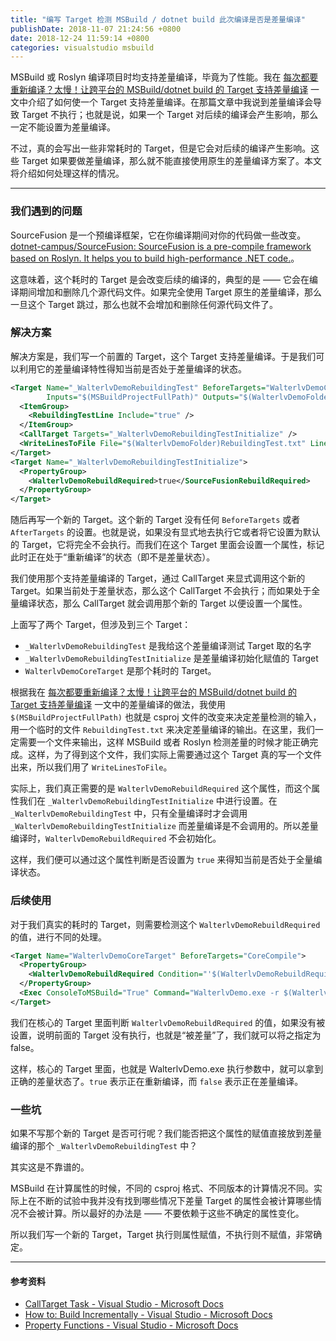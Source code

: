 ```yaml
---
title: "编写 Target 检测 MSBuild / dotnet build 此次编译是否是差量编译"
publishDate: 2018-11-07 21:24:56 +0800
date: 2018-12-24 11:59:14 +0800
categories: visualstudio msbuild
---
```


MSBuild 或 Roslyn 编译项目时均支持差量编译，毕竟为了性能。我在 [每次都要重新编译？太慢！让跨平台的 MSBuild/dotnet build 的 Target 支持差量编译](/post/msbuild-incremental-build.html) 一文中介绍了如何使一个 Target 支持差量编译。在那篇文章中我说到差量编译会导致 Target 不执行；也就是说，如果一个 Target 对后续的编译会产生影响，那么一定不能设置为差量编译。

不过，真的会写出一些非常耗时的 Target，但是它会对后续的编译产生影响。这些 Target 如果要做差量编译，那么就不能直接使用原生的差量编译方案了。本文将介绍如何处理这样的情况。

---

<div id="toc"></div>

### 我们遇到的问题

SourceFusion 是一个预编译框架，它在你编译期间对你的代码做一些改变。[dotnet-campus/SourceFusion: SourceFusion is a pre-compile framework based on Roslyn. It helps you to build high-performance .NET code.](https://github.com/dotnet-campus/SourceFusion)。

这意味着，这个耗时的 Target 是会改变后续的编译的，典型的是 —— 它会在编译期间增加和删除几个源代码文件。如果完全使用 Target 原生的差量编译，那么一旦这个 Target 跳过，那么也就不会增加和删除任何源代码文件了。

### 解决方案

解决方案是，我们写一个前置的 Target，这个 Target 支持差量编译。于是我们可以利用它的差量编译特性得知当前是否处于差量编译的状态。

```xml
<Target Name="_WalterlvDemoRebuildingTest" BeforeTargets="WalterlvDemoCoreTarget"
        Inputs="$(MSBuildProjectFullPath)" Outputs="$(WalterlvDemoFolder)RebuildingTest.txt">
  <ItemGroup>
    <RebuildingTestLine Include="true" />
  </ItemGroup>
  <CallTarget Targets="_WalterlvDemoRebuildingTestInitialize" />
  <WriteLinesToFile File="$(WalterlvDemoFolder)RebuildingTest.txt" Lines="@(RebuildingTestLine)" Overwrite="True" />
</Target>
<Target Name="_WalterlvDemoRebuildingTestInitialize">
  <PropertyGroup>
    <WalterlvDemoRebuildRequired>true</SourceFusionRebuildRequired>
  </PropertyGroup>
</Target>
```

随后再写一个新的 Target。这个新的 Target 没有任何 `BeforeTargets` 或者 `AfterTargets` 的设置。也就是说，如果没有显式地去执行它或者将它设置为默认的 Target，它将完全不会执行。而我们在这个 Target 里面会设置一个属性，标记此时正在处于“重新编译”的状态（即不是差量状态）。

我们使用那个支持差量编译的 Target，通过 CallTarget 来显式调用这个新的 Target。如果当前处于差量状态，那么这个 CallTarget 不会执行；而如果处于全量编译状态，那么 CallTarget 就会调用那个新的 Target 以便设置一个属性。

上面写了两个 Target，但涉及到三个 Target：

- `_WalterlvDemoRebuildingTest` 是我给这个差量编译测试 Target 取的名字
- `_WalterlvDemoRebuildingTestInitialize` 是差量编译初始化赋值的 Target
- `WalterlvDemoCoreTarget` 是那个耗时的 Target。

根据我在 [每次都要重新编译？太慢！让跨平台的 MSBuild/dotnet build 的 Target 支持差量编译](/post/msbuild-incremental-build.html) 一文中的差量编译的做法，我使用 `$(MSBuildProjectFullPath)` 也就是 csproj 文件的改变来决定差量检测的输入，用一个临时的文件 `RebuildingTest.txt` 来决定差量编译的输出。在这里，我们一定需要一个文件来输出，这样 MSBuild 或者 Roslyn 检测差量的时候才能正确完成。这样，为了得到这个文件，我们实际上需要通过这个 Target 真的写一个文件出来，所以我们用了 `WriteLinesToFile`。

实际上，我们真正需要的是 `WalterlvDemoRebuildRequired` 这个属性，而这个属性我们在 `_WalterlvDemoRebuildingTestInitialize` 中进行设置。在 `_WalterlvDemoRebuildingTest` 中，只有全量编译时才会调用 `_WalterlvDemoRebuildingTestInitialize` 而差量编译是不会调用的。所以差量编译时，`WalterlvDemoRebuildRequired` 不会初始化。

这样，我们便可以通过这个属性判断是否设置为 `true` 来得知当前是否处于全量编译状态。

### 后续使用

对于我们真实的耗时的 Target，则需要检测这个 `WalterlvDemoRebuildRequired` 的值，进行不同的处理。

```xml
<Target Name="WalterlvDemoCoreTarget" BeforeTargets="CoreCompile">
  <PropertyGroup>
    <WalterlvDemoRebuildRequired Condition="'$(WalterlvDemoRebuildRequired)' == ''">false</WalterlvDemoRebuildRequired>
  </PropertyGroup>
  <Exec ConsoleToMSBuild="True" Command="WalterlvDemo.exe -r $(WalterlvDemoRebuildRequired)" />
</Target>
```

我们在核心的 Target 里面判断 `WalterlvDemoRebuildRequired` 的值，如果没有被设置，说明前面的 Target 没有执行，也就是“被差量”了，我们就可以将之指定为 false。

这样，核心的 Target 里面，也就是 WalterlvDemo.exe 执行参数中，就可以拿到正确的差量状态了。`true` 表示正在重新编译，而 `false` 表示正在差量编译。

### 一些坑

如果不写那个新的 Target 是否可行呢？我们能否把这个属性的赋值直接放到差量编译的那个 `_WalterlvDemoRebuildingTest` 中？

其实这是不靠谱的。

MSBuild 在计算属性的时候，不同的 csproj 格式、不同版本的计算情况不同。实际上在不断的试验中我并没有找到哪些情况下差量 Target 的属性会被计算哪些情况不会被计算。所以最好的办法是 —— 不要依赖于这些不确定的属性变化。

所以我们写一个新的 Target，Target 执行则属性赋值，不执行则不赋值，非常确定。

---

#### 参考资料

- [CallTarget Task - Visual Studio - Microsoft Docs](https://docs.microsoft.com/en-us/visualstudio/msbuild/calltarget-task)
- [How to: Build Incrementally - Visual Studio - Microsoft Docs](https://docs.microsoft.com/en-us/visualstudio/msbuild/how-to-build-incrementally)
- [Property Functions - Visual Studio - Microsoft Docs](https://docs.microsoft.com/en-us/visualstudio/msbuild/property-functions)
